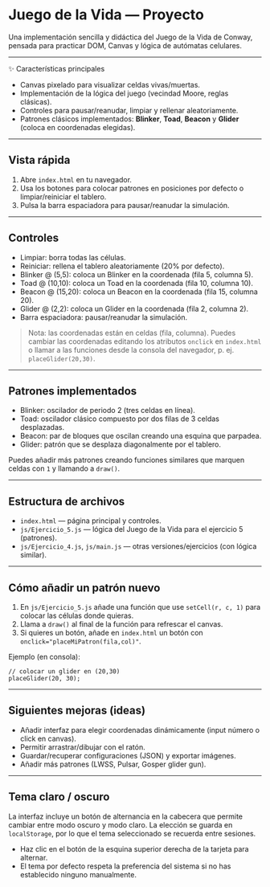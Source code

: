 # Juego de la Vida — Proyecto

Una implementación sencilla y didáctica del Juego de la Vida de Conway, pensada para practicar DOM, Canvas y lógica de autómatas celulares.

---

✨ Características principales

- Canvas pixelado para visualizar celdas vivas/muertas.
- Implementación de la lógica del juego (vecindad Moore, reglas clásicas).
- Controles para pausar/reanudar, limpiar y rellenar aleatoriamente.
- Patrones clásicos implementados: **Blinker**, **Toad**, **Beacon** y **Glider** (coloca en coordenadas elegidas).

---

## Vista rápida

1. Abre `index.html` en tu navegador.
2. Usa los botones para colocar patrones en posiciones por defecto o limpiar/reiniciar el tablero.
3. Pulsa la barra espaciadora para pausar/reanudar la simulación.

---

## Controles

- Limpiar: borra todas las células.
- Reiniciar: rellena el tablero aleatoriamente (20% por defecto).
- Blinker @ (5,5): coloca un Blinker en la coordenada (fila 5, columna 5).
- Toad @ (10,10): coloca un Toad en la coordenada (fila 10, columna 10).
- Beacon @ (15,20): coloca un Beacon en la coordenada (fila 15, columna 20).
- Glider @ (2,2): coloca un Glider en la coordenada (fila 2, columna 2).
- Barra espaciadora: pausar/reanudar la simulación.

> Nota: las coordenadas están en celdas (fila, columna). Puedes cambiar las coordenadas editando los atributos `onclick` en `index.html` o llamar a las funciones desde la consola del navegador, p. ej. `placeGlider(20,30)`.

---

## Patrones implementados

- Blinker: oscilador de periodo 2 (tres celdas en línea).
- Toad: oscilador clásico compuesto por dos filas de 3 celdas desplazadas.
- Beacon: par de bloques que oscilan creando una esquina que parpadea.
- Glider: patrón que se desplaza diagonalmente por el tablero.

Puedes añadir más patrones creando funciones similares que marquen celdas con `1` y llamando a `draw()`.

---

## Estructura de archivos

- `index.html` — página principal y controles.
- `js/Ejercicio_5.js` — lógica del Juego de la Vida para el ejercicio 5 (patrones).
- `js/Ejercicio_4.js`, `js/main.js` — otras versiones/ejercicios (con lógica similar).

---

## Cómo añadir un patrón nuevo

1. En `js/Ejercicio_5.js` añade una función que use `setCell(r, c, 1)` para colocar las células donde quieras.
2. Llama a `draw()` al final de la función para refrescar el canvas.
3. Si quieres un botón, añade en `index.html` un botón con `onclick="placeMiPatron(fila,col)"`.

Ejemplo (en consola):

```
// colocar un glider en (20,30)
placeGlider(20, 30);
```

---

## Siguientes mejoras (ideas)

- Añadir interfaz para elegir coordenadas dinámicamente (input número o click en canvas).
- Permitir arrastrar/dibujar con el ratón.
- Guardar/recuperar configuraciones (JSON) y exportar imágenes.
- Añadir más patrones (LWSS, Pulsar, Gosper glider gun).

---

## Tema claro / oscuro

La interfaz incluye un botón de alternancia en la cabecera que permite cambiar entre modo oscuro y modo claro. La elección se guarda en `localStorage`, por lo que el tema seleccionado se recuerda entre sesiones.

- Haz clic en el botón de la esquina superior derecha de la tarjeta para alternar.
- El tema por defecto respeta la preferencia del sistema si no has establecido ninguno manualmente.

